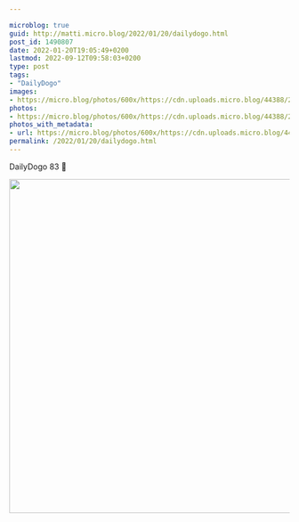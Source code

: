 ```yaml
---

microblog: true
guid: http://matti.micro.blog/2022/01/20/dailydogo.html
post_id: 1490807
date: 2022-01-20T19:05:49+0200
lastmod: 2022-09-12T09:58:03+0200
type: post
tags:
- "DailyDogo"
images:
- https://micro.blog/photos/600x/https://cdn.uploads.micro.blog/44388/2022/2079fc290a.jpg
photos:
- https://micro.blog/photos/600x/https://cdn.uploads.micro.blog/44388/2022/2079fc290a.jpg
photos_with_metadata:
- url: https://micro.blog/photos/600x/https://cdn.uploads.micro.blog/44388/2022/2079fc290a.jpg
permalink: /2022/01/20/dailydogo.html
---
```

DailyDogo 83 🐶

<img src="/media/uploads/2022/2079fc290a.jpg" width="600" height="600" alt="" />
